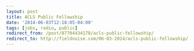 ```yaml
--- 
layout: post 
title: ACLS Public Fellowship 
date: '2014-06-03T12:18:05-04:00' 
tags: [jobs, radio, public]
redirect_from: /post/87704434178/acls-public-fellowship/
redirect_to: http://fieldnoise.com/06-03-2014/acls-public-fellowship/
---
```


